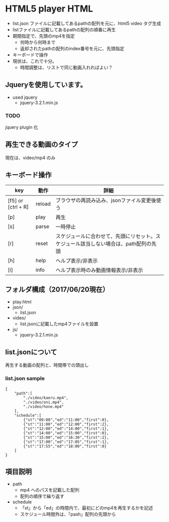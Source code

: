 # HTML5 player HTML

- list.json ファイルに記載してあるpathの配列を元に、html5 video タグ生成
- listファイルに記載してあるpathの配列の順番に再生
- 期間指定で、先頭のmp4を指定
    - 何時から何時まで
    - 返却されたpathの配列のindex番号を元に、先頭指定
- キーボードで操作
- 現状は、これで十分。
    - 時間調整は、リストで同じ動画入れればよい？

## Jqueryを使用しています。

- used jquery
    -  jquery-3.2.1.min.js

### TODO

jquery plugin 化

## 再生できる動画のタイプ

現在は、video/mp4 のみ

## キーボード操作

|key|動作|詳細|
|----|----|----|
|[f5] or [ctrl + R]|reload|ブラウザの再読み込み、jsonファイル変更後使う|
|[p]|play|再生|
|[s]|parse|一時停止|
|[r]|reset|スケジュールに合わせて、先頭にリセット。スケジュール該当しない場合は、path配列の先頭|
|[h]|help|ヘルプ表示/非表示|
|[i]|info|ヘルプ表示時のみ動画情報表示/非表示|

## フォルダ構成（2017/06/20現在）

- play.html
- json/
    - list.json
- video/
    - list.jsonに記載したmp4ファイルを設置
- js/
    - jquery-3.2.1.min.js

## list.jsonについて

再生する動画の配列と、時間帯での頭出し

### list.json sample

    {
        "path":[
            "./video/kaeru.mp4",
            "./video/oni.mp4",
            "./video/hone.mp4"
        ],
        "schedule":[
            {"st":"09:00","ed":"11:00","first":0},
            {"st":"11:00","ed":"12:00","first":2},
            {"st":"12:00","ed":"14:00","first":1},
            {"st":"14:00","ed":"15:00","first":0},
            {"st":"15:00","ed":"16:30","first":2},
            {"st":"17:00","ed":"17:05","first":1},
            {"st":"17:55","ed":"18:00","first":0}
        ]
    }

## 項目説明

- path
    - mp4 へのパスを記載した配列
    - 配列の順序で繰り返す
- schedule
    - 「st」から「ed」の時間内で、最初にどのmp4を再生するかを記述
    - スケジュール時間外は、「pash」配列の先頭から


